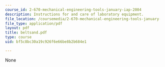 ```yaml
---
course_id: 2-670-mechanical-engineering-tools-january-iap-2004
description: Instructions for and care of laboratory equipment.
file_location: /coursemedia/2-670-mechanical-engineering-tools-january-iap-2004/bf5c8bc30a19c926f6e66be8b2b684e1_beltsand.pdf
file_type: application/pdf
layout: pdf
title: beltsand.pdf
type: course
uid: bf5c8bc30a19c926f6e66be8b2b684e1

---
```

None